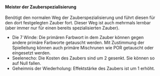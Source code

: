 #### Meister der Zauberspezialisierung

Benötigt den normalen Weg der Zauberspezialisierung und führt diesen für den dort festgelegten Zauber fort. Dieser
Weg ist auch mehrmals lernbar (aber immer nur für einen bereits spezialisierten Zauber).

* Die 7 Winde: Die primären Farbwort in dem Zauber können gegen andere primäre Farbworte getauscht werden. Mit
Zustimmung der Spielleitung können auch primäre Mischrunen wie POR getauscht oder eingesetzt werden.
* Seelenecho: Die Kosten des Zaubers sind um 2 gesenkt. Sie können so auf Null fallen.
* Geheimnis der Wiederholung: Effektstärke des Zaubers ist um 1 erhöht.
